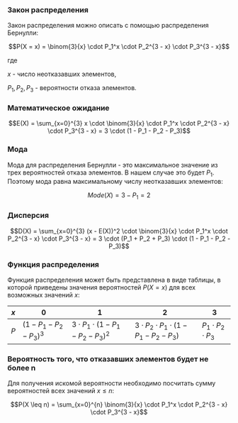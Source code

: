 

### Закон распределения

Закон распределения можно описать с помощью распределения Бернулли:

$$P(X = x) = \binom{3}{x} \cdot P_1^x \cdot P_2^{3 - x} \cdot P_3^{3 - x}$$

где 

$x$ - число неотказавших элементов, 

$P_1,P_2,P_3$ - вероятности отказа элементов.

### Математическое ожидание

$$E(X) = \sum_{x=0}^{3} x \cdot \binom{3}{x} \cdot P_1^x \cdot P_2^{3 - x} \cdot P_3^{3 - x} = 3 \cdot (1 - P_1 - P_2 - P_3)$$

### Мода

Мода для распределения Бернулли - это максимальное значение из трех вероятностей отказа элементов. В нашем случае это будет $P_1$. Поэтому мода равна максимальному числу неотказавших элементов:

$$Mode(X) = 3 - P_1 = 2$$

### Дисперсия

$$D(X) = \sum_{x=0}^{3} (x - E(X))^2 \cdot \binom{3}{x} \cdot P_1^x \cdot P_2^{3 - x} \cdot P_3^{3 - x} = 3 \cdot (P_1 + P_2 + P_3) \cdot (1 - P_1 - P_2 - P_3)$$

### Функция распределения

Функция распределения может быть представлена в виде таблицы, в которой приведены значения вероятностей $P(X = x)$ для всех возможных значений $x$:

| $x$  | 0         | 1          | 2       | 3        |
|------|-----------|------------|---------|----------|
| $P$ | $(1-P_1-P_2-P_3)^3$ | $3\cdot P_1\cdot(1-P_1-P_2-P_3)^2$ | $3\cdot P_2\cdot P_1\cdot(1-P_1-P_2-P_3)$ | $P_1\cdot P_2\cdot P_3$ |

### Вероятность того, что отказавших элементов будет не более n

Для получения искомой вероятности необходимо посчитать сумму вероятностей всех значений $x \leq n$:

$$P(X \leq n) = \sum_{x=0}^{n} \binom{3}{x} \cdot P_1^x \cdot P_2^{3 - x} \cdot P_3^{3 - x}$$